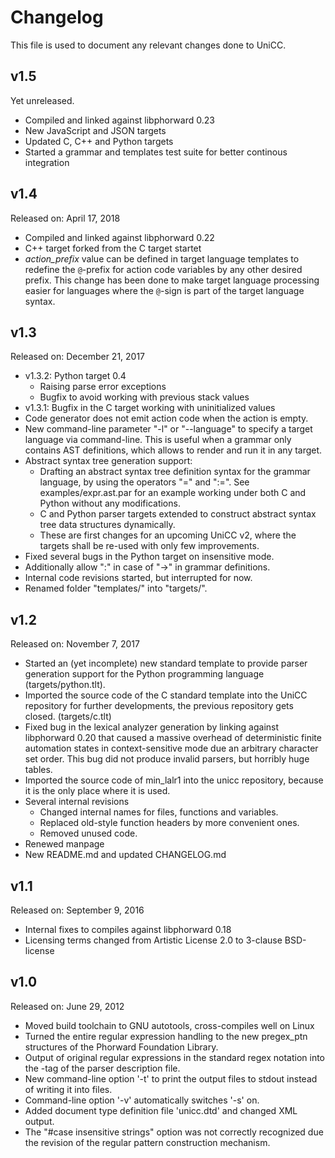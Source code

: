 # Changelog

This file is used to document any relevant changes done to UniCC.

## v1.5

Yet unreleased.

- Compiled and linked against libphorward 0.23
- New JavaScript and JSON targets
- Updated C, C++ and Python targets
- Started a grammar and templates test suite for better continous integration

## v1.4

Released on: April 17, 2018

- Compiled and linked against libphorward 0.22
- C++ target forked from the C target startet
- *action_prefix* value can be defined in target language templates to
  redefine the ``@``-prefix for action code variables by any other desired
  prefix. This change has been done to make target language processing easier
  for languages where the ``@``-sign is part of the target language syntax.

## v1.3

Released on: December 21, 2017

- v1.3.2: Python target 0.4
  - Raising parse error exceptions
  - Bugfix to avoid working with previous stack values
- v1.3.1: Bugfix in the C target working with uninitialized values
- Code generator does not emit action code when the action is empty.
- New command-line parameter "-l" or "--language" to specify a target language
  via command-line. This is useful when a grammar only contains AST definitions,
  which allows to render and run it in any target.
- Abstract syntax tree generation support:
  - Drafting an abstract syntax tree definition syntax for the grammar language,
    by using the operators "=" and ":=". See examples/expr.ast.par for an
    example working under both C and Python without any modifications.
  - C and Python parser targets extended to construct abstract syntax tree
    data structures dynamically.
  - These are first changes for an upcoming UniCC v2, where the targets shall
    be re-used with only few improvements.
- Fixed several bugs in the Python target on insensitive mode.
- Additionally allow ":" in case of "->" in grammar definitions.
- Internal code revisions started, but interrupted for now.
- Renamed folder "templates/" into "targets/".

## v1.2

Released on: November 7, 2017

- Started an (yet incomplete) new standard template to provide parser generation
  support for the Python programming language (targets/python.tlt).
- Imported the source code of the C standard template into the UniCC repository
  for further developments, the previous repository gets closed.
  (targets/c.tlt)
- Fixed bug in the lexical analyzer generation by linking against
  libphorward 0.20 that caused a massive overhead of deterministic finite
  automation states in context-sensitive mode due an arbitrary character
  set order. This bug did not produce invalid parsers, but horribly huge tables.
- Imported the source code of min_lalr1 into the unicc repository, because it
  is the only place where it is used.
- Several internal revisions
  - Changed internal names for files, functions and variables.
  - Replaced old-style function headers by more convenient ones.
  - Removed unused code.
- Renewed manpage
- New README.md and updated CHANGELOG.md

## v1.1

Released on: September 9, 2016

- Internal fixes to compiles against libphorward 0.18
- Licensing terms changed from Artistic License 2.0 to 3-clause BSD-license

## v1.0

Released on: June 29, 2012

- Moved build toolchain to GNU autotools, cross-compiles well on Linux
- Turned the entire regular expression handling to the new pregex_ptn structures
  of the Phorward Foundation Library.
- Output of original regular expressions in the standard regex notation into
  the <regex>-tag of the parser description file.
- New command-line option '-t' to print the output files to stdout instead of
  writing it into files.
- Command-line option '-v' automatically switches '-s' on.
- Added document type definition file 'unicc.dtd' and changed XML output.
- The "#case insensitive strings" option was not correctly recognized due the
  revision of the regular pattern construction mechanism.
